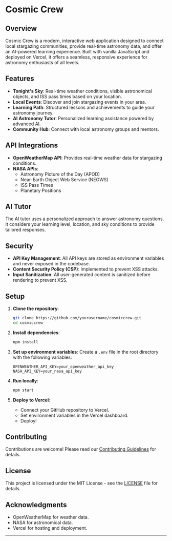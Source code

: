 # Cosmic Crew

## Overview

Cosmic Crew is a modern, interactive web application designed to connect local stargazing communities, provide real-time astronomy data, and offer an AI-powered learning experience. Built with vanilla JavaScript and deployed on Vercel, it offers a seamless, responsive experience for astronomy enthusiasts of all levels.

## Features

- **Tonight's Sky**: Real-time weather conditions, visible astronomical objects, and ISS pass times based on your location.
- **Local Events**: Discover and join stargazing events in your area.
- **Learning Path**: Structured lessons and achievements to guide your astronomy journey.
- **AI Astronomy Tutor**: Personalized learning assistance powered by advanced AI.
- **Community Hub**: Connect with local astronomy groups and mentors.

## API Integrations

- **OpenWeatherMap API**: Provides real-time weather data for stargazing conditions.
- **NASA APIs**:
  - Astronomy Picture of the Day (APOD)
  - Near-Earth Object Web Service (NEOWS)
  - ISS Pass Times
  - Planetary Positions

## AI Tutor

The AI tutor uses a personalized approach to answer astronomy questions. It considers your learning level, location, and sky conditions to provide tailored responses.

## Security

- **API Key Management**: All API keys are stored as environment variables and never exposed in the codebase.
- **Content Security Policy (CSP)**: Implemented to prevent XSS attacks.
- **Input Sanitization**: All user-generated content is sanitized before rendering to prevent XSS.

## Setup

1. **Clone the repository**:

   ```bash
   git clone https://github.com/yourusername/cosmiccrew.git
   cd cosmiccrew
   ```

2. **Install dependencies**:

   ```bash
   npm install
   ```

3. **Set up environment variables**:
   Create a `.env` file in the root directory with the following variables:

   ```
   OPENWEATHER_API_KEY=your_openweather_api_key
   NASA_API_KEY=your_nasa_api_key
   ```

4. **Run locally**:

   ```bash
   npm start
   ```

5. **Deploy to Vercel**:
   - Connect your GitHub repository to Vercel.
   - Set environment variables in the Vercel dashboard.
   - Deploy!

## Contributing

Contributions are welcome! Please read our [Contributing Guidelines](CONTRIBUTING.md) for details.

## License

This project is licensed under the MIT License - see the [LICENSE](LICENSE) file for details.

## Acknowledgments

- OpenWeatherMap for weather data.
- NASA for astronomical data.
- Vercel for hosting and deployment.

---
